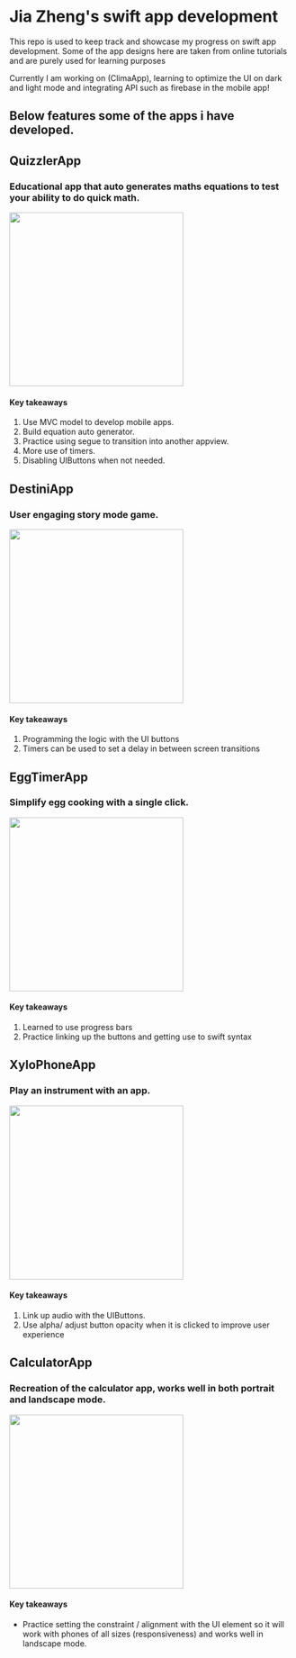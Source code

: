 # Jia Zheng's swift app development 

This repo is used to keep track and showcase my progress on swift app development. Some of the app designs here are taken from online tutorials and are purely used for learning purposes

Currently I am working on (ClimaApp), learning to optimize the UI on dark and light mode and integrating API such as firebase in the mobile app!


## Below features some of the apps i have developed.

## QuizzlerApp
### Educational app that auto generates maths equations to test your ability to do quick math.

<img src="/demo/QuizzlerDemo.gif" width="309"/>

#### Key takeaways
1. Use MVC model to develop mobile apps.
2. Build equation auto generator.
3. Practice using segue to transition into another appview.
4. More use of timers.
5. Disabling UIButtons when not needed.

## DestiniApp
### User engaging story mode game.

<img src="/demo/DestiniDemo.gif" width="309"/>

#### Key takeaways
1. Programming the logic with the UI buttons
2. Timers can be used to set a delay in between screen transitions

## EggTimerApp
### Simplify egg cooking with a single click.
<img src="/demo/EggMakerDemo.gif" width="309"/>

#### Key takeaways
1. Learned to use progress bars
2. Practice linking up the buttons and getting use to swift syntax

## XyloPhoneApp
### Play an instrument with an app.

<img src="/demo/XylophoneDemo.gif" width="309"/>

#### Key takeaways
1. Link up audio with the UIButtons.
2. Use alpha/ adjust button opacity when it is clicked to improve user experience

## CalculatorApp
### Recreation of the calculator app, works well in both portrait and landscape mode.

<img src="/demo/CalculatorDemo.gif" width="309"/>

#### Key takeaways
- Practice setting the constraint / alignment with the UI element so it will work with phones of all sizes (responsiveness) and works well in landscape mode.

